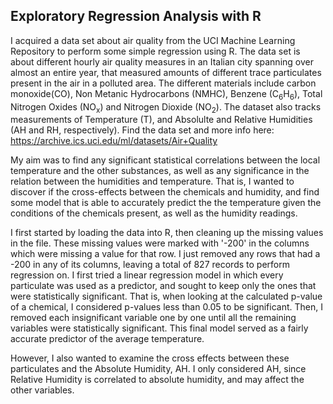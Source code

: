 ## Exploratory Regression Analysis with R
I acquired a data set about air quality from the UCI Machine Learning Repository to perform some simple regression using R. The data set is about different hourly air quality measures in an Italian city spanning over almost an entire year, that measured amounts of different trace particulates present in the air in a polluted area. The different materials include carbon monoxide(CO), Non Metanic Hydrocarbons (NMHC), Benzene (C<sub>6</sub>H<sub>6</sub>), Total Nitrogen Oxides (NO<sub>x</sub>) and Nitrogen Dioxide (NO<sub>2</sub>). The dataset also tracks measurements of Temperature (T), and Absolulte and Relative Humidities (AH and RH, respectively). Find the data set and more info here: https://archive.ics.uci.edu/ml/datasets/Air+Quality

My aim was to find any significant statistical correlations between the local temperature and the other substances, as well as any significance in the relation between the humidities and temperature. That is, I wanted to discover if the cross-effects between the chemicals and humidity, and find some model that is able to accurately predict the the temperature given the conditions of the chemicals present, as well as the humidity readings.

I first started by loading the data into R, then cleaning up the missing values in the file. These missing values were marked with '-200' in the columns which were missing a value for that row. I just removed any rows that had a -200 in any of its columns, leaving a total of 827 records to perform regression on. I first tried a linear regression model in which every particulate was used as a predictor, and sought to keep only the ones that were statistically significant. That is, when looking at the calculated p-value of a chemical, I considered p-values less than 0.05 to be significant. Then, I removed each insignificant variable one by one until all the remaining variables were statistically significant. This final model served as a fairly accurate predictor of the average temperature.

However, I also wanted to examine the cross effects between these particulates and the Absolute Humidity, AH. I only considered AH, since Relative Humidity is correlated to absolute humidity, and may affect the other variables.
